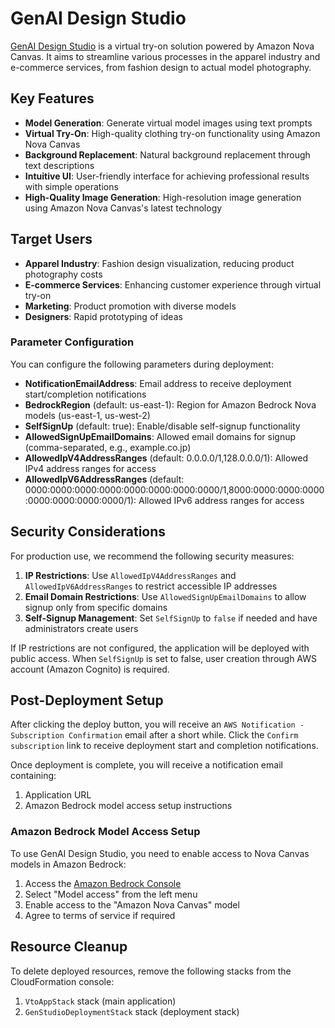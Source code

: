 # GenAI Design Studio

[GenAI Design Studio](https://github.com/aws-samples/sample-genai-design-studio) is a virtual try-on solution powered by Amazon Nova Canvas. It aims to streamline various processes in the apparel industry and e-commerce services, from fashion design to actual model photography.

## Key Features

- **Model Generation**: Generate virtual model images using text prompts
- **Virtual Try-On**: High-quality clothing try-on functionality using Amazon Nova Canvas
- **Background Replacement**: Natural background replacement through text descriptions
- **Intuitive UI**: User-friendly interface for achieving professional results with simple operations
- **High-Quality Image Generation**: High-resolution image generation using Amazon Nova Canvas's latest technology

## Target Users

- **Apparel Industry**: Fashion design visualization, reducing product photography costs
- **E-commerce Services**: Enhancing customer experience through virtual try-on
- **Marketing**: Product promotion with diverse models
- **Designers**: Rapid prototyping of ideas

### Parameter Configuration

You can configure the following parameters during deployment:

* **NotificationEmailAddress**: Email address to receive deployment start/completion notifications
* **BedrockRegion** (default: us-east-1): Region for Amazon Bedrock Nova models (us-east-1, us-west-2)
* **SelfSignUp** (default: true): Enable/disable self-signup functionality
* **AllowedSignUpEmailDomains**: Allowed email domains for signup (comma-separated, e.g., example.co.jp)
* **AllowedIpV4AddressRanges** (default: 0.0.0.0/1,128.0.0.0/1): Allowed IPv4 address ranges for access
* **AllowedIpV6AddressRanges** (default: 0000:0000:0000:0000:0000:0000:0000:0000/1,8000:0000:0000:0000:0000:0000:0000:0000/1): Allowed IPv6 address ranges for access

## Security Considerations

For production use, we recommend the following security measures:

1. **IP Restrictions**: Use `AllowedIpV4AddressRanges` and `AllowedIpV6AddressRanges` to restrict accessible IP addresses
2. **Email Domain Restrictions**: Use `AllowedSignUpEmailDomains` to allow signup only from specific domains
3. **Self-Signup Management**: Set `SelfSignUp` to `false` if needed and have administrators create users

If IP restrictions are not configured, the application will be deployed with public access. When `SelfSignUp` is set to false, user creation through AWS account (Amazon Cognito) is required.

## Post-Deployment Setup

After clicking the deploy button, you will receive an `AWS Notification - Subscription Confirmation` email after a short while. Click the `Confirm subscription` link to receive deployment start and completion notifications.

Once deployment is complete, you will receive a notification email containing:

1. Application URL
2. Amazon Bedrock model access setup instructions

### Amazon Bedrock Model Access Setup

To use GenAI Design Studio, you need to enable access to Nova Canvas models in Amazon Bedrock:

1. Access the [Amazon Bedrock Console](https://console.aws.amazon.com/bedrock/)
2. Select "Model access" from the left menu
3. Enable access to the "Amazon Nova Canvas" model
4. Agree to terms of service if required

## Resource Cleanup

To delete deployed resources, remove the following stacks from the CloudFormation console:

1. `VtoAppStack` stack (main application)
2. `GenStudioDeploymentStack` stack (deployment stack)

